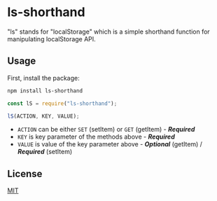 
# ls-shorthand

"ls" stands for "localStorage" which is a simple shorthand function for manipulating localStorage API.

## Usage

First, install the package:
```bash
npm install ls-shorthand
```

```javascript
const lS = require("ls-shorthand");

lS(ACTION, KEY, VALUE);
```

* `ACTION` can be either `SET` (setItem) or `GET` (getItem) - ***Required***
* `KEY` is key parameter of the methods above - ***Required***
* `VALUE` is value of the key parameter above - ***Optional*** (getItem) / ***Required*** (setItem)

## License

[MIT](https://choosealicense.com/licenses/mit/)
